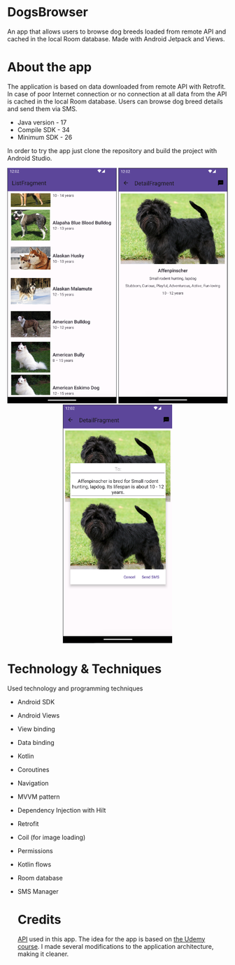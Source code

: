# DogsBrowser
An app that allows users to browse dog breeds loaded from remote API and cached in the local Room database. Made with Android Jetpack and Views.

# About the app
The application is based on data downloaded from remote API with Retrofit. In case of poor Internet connection or no connection at all data from the API is cached in the local Room database.
Users can browse dog breed details and send them via SMS.

* Java version - 17
* Compile SDK - 34
* Minimum SDK - 26

In order to try the app just clone the repository and build the project with Android Studio.

<p align="center">
  <img src="./screenshots/Screenshot_list.png" width="250" title="list">
  <img src="./screenshots/Screenshot_details.png" width="250" title="details">
  <img src="./screenshots/Screenshot_sms.png" width="250" title="sms">
</p>

# Technology & Techniques
Used technology and programming techniques
* Android SDK
* Android Views
* View binding
* Data binding
* Kotlin
* Coroutines
* Navigation
* MVVM pattern
* Dependency Injection with Hilt
* Retrofit
* Coil (for image loading)
* Permissions
* Kotlin flows
* Room database
* SMS Manager

  # Credits
  [API](https://raw.githubusercontent.com/DevTides/DogsApi/master/dogs.json) used in this app. The idea for the app is based on [the Udemy course](https://www.udemy.com/course/androidjetpack/). I made several modifications to the application architecture, making it cleaner.
